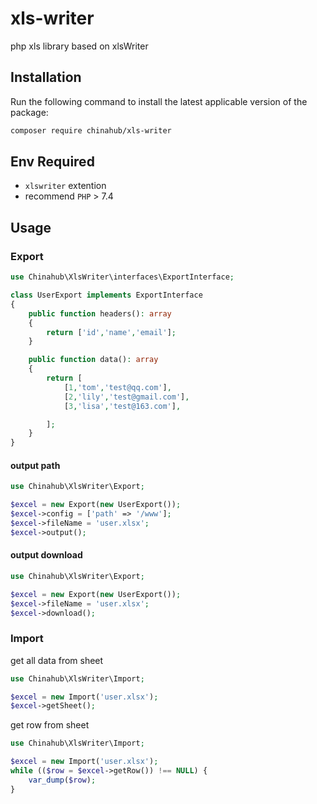 # xls-writer
php xls library based on xlsWriter

## Installation

Run the following command to install the latest applicable version of the package:

```bash
composer require chinahub/xls-writer
```

## Env Required
- `xlswriter` extention
- recommend `PHP` > 7.4

## Usage
### Export
```php
use Chinahub\XlsWriter\interfaces\ExportInterface;

class UserExport implements ExportInterface
{
    public function headers(): array
    {
        return ['id','name','email'];
    }

    public function data(): array
    {
        return [
            [1,'tom','test@qq.com'],
            [2,'lily','test@gmail.com'],
            [3,'lisa','test@163.com'],

        ];
    }
}
```
#### output path
```php
use Chinahub\XlsWriter\Export;

$excel = new Export(new UserExport());
$excel->config = ['path' => '/www'];
$excel->fileName = 'user.xlsx';
$excel->output();
```
#### output download
```php
use Chinahub\XlsWriter\Export;

$excel = new Export(new UserExport());
$excel->fileName = 'user.xlsx';
$excel->download();
```

### Import
get all data from sheet
```php
use Chinahub\XlsWriter\Import;

$excel = new Import('user.xlsx');
$excel->getSheet();
```
get row from sheet
```php
use Chinahub\XlsWriter\Import;

$excel = new Import('user.xlsx');
while (($row = $excel->getRow()) !== NULL) {
    var_dump($row);
}
```
